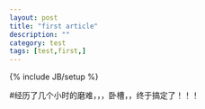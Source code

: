 ```yaml
---
layout: post
title: "first article"
description: ""
category: test
tags: [test,first,]
---
```

{% include JB/setup %}

#经历了几个小时的磨难，，，卧槽，，终于搞定了！！！
